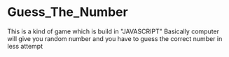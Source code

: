 # Guess_The_Number
This is a kind of game which is build in "JAVASCRIPT" Basically computer will give you random number and you have to guess the correct number in less attempt

